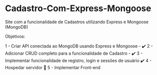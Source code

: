 # Cadastro-Com-Express-Mongoose
Site com a funcionalidade de Cadastros utilizando Express e Mongoose (MongoDB)

Objetivos:

1 - Criar API conectada ao MongoDB usando Express e Mongoose - ✔️
2 - Adicionar CRUD completo para a funcionalidade de Cadastro - ✔️
3 - Implementar funcionalidade de registro, login e sessões de usuário ✔️
4 - Hospedar servidor 📝
5 - Implementar Front-end
